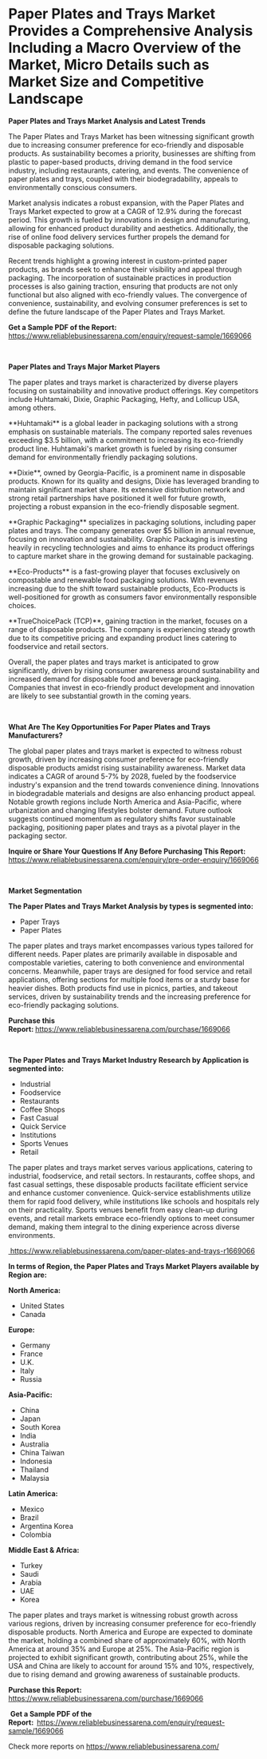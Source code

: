 <p><h1>Paper Plates and Trays Market Provides a Comprehensive Analysis Including a Macro Overview of the Market, Micro Details such as Market Size and Competitive Landscape</h1></p><p><strong>Paper Plates and Trays Market Analysis and Latest Trends</strong></p>
<p><p>The Paper Plates and Trays Market has been witnessing significant growth due to increasing consumer preference for eco-friendly and disposable products. As sustainability becomes a priority, businesses are shifting from plastic to paper-based products, driving demand in the food service industry, including restaurants, catering, and events. The convenience of paper plates and trays, coupled with their biodegradability, appeals to environmentally conscious consumers.</p><p>Market analysis indicates a robust expansion, with the Paper Plates and Trays Market expected to grow at a CAGR of 12.9% during the forecast period. This growth is fueled by innovations in design and manufacturing, allowing for enhanced product durability and aesthetics. Additionally, the rise of online food delivery services further propels the demand for disposable packaging solutions.</p><p>Recent trends highlight a growing interest in custom-printed paper products, as brands seek to enhance their visibility and appeal through packaging. The incorporation of sustainable practices in production processes is also gaining traction, ensuring that products are not only functional but also aligned with eco-friendly values. The convergence of convenience, sustainability, and evolving consumer preferences is set to define the future landscape of the Paper Plates and Trays Market.</p></p>
<p><strong>Get a Sample PDF of the Report:&nbsp;</strong> <a href="https://www.reliablebusinessarena.com/enquiry/request-sample/1669066?utm_campaign=3314&utm_medium=2&utm_source=Github&utm_content=ia&utm_term=06042025&utm_id=paper-plates-and-trays">https://www.reliablebusinessarena.com/enquiry/request-sample/1669066</a></p>
<p>&nbsp;</p>
<p><strong>Paper Plates and Trays Major Market Players</strong></p>
<p><p>The paper plates and trays market is characterized by diverse players focusing on sustainability and innovative product offerings. Key competitors include Huhtamaki, Dixie, Graphic Packaging, Hefty, and Lollicup USA, among others.</p><p>**Huhtamaki** is a global leader in packaging solutions with a strong emphasis on sustainable materials. The company reported sales revenues exceeding $3.5 billion, with a commitment to increasing its eco-friendly product line. Huhtamaki's market growth is fueled by rising consumer demand for environmentally friendly packaging solutions.</p><p>**Dixie**, owned by Georgia-Pacific, is a prominent name in disposable products. Known for its quality and designs, Dixie has leveraged branding to maintain significant market share. Its extensive distribution network and strong retail partnerships have positioned it well for future growth, projecting a robust expansion in the eco-friendly disposable segment.</p><p>**Graphic Packaging** specializes in packaging solutions, including paper plates and trays. The company generates over $5 billion in annual revenue, focusing on innovation and sustainability. Graphic Packaging is investing heavily in recycling technologies and aims to enhance its product offerings to capture market share in the growing demand for sustainable packaging.</p><p>**Eco-Products** is a fast-growing player that focuses exclusively on compostable and renewable food packaging solutions. With revenues increasing due to the shift toward sustainable products, Eco-Products is well-positioned for growth as consumers favor environmentally responsible choices.</p><p>**TrueChoicePack (TCP)**, gaining traction in the market, focuses on a range of disposable products. The company is experiencing steady growth due to its competitive pricing and expanding product lines catering to foodservice and retail sectors.</p><p>Overall, the paper plates and trays market is anticipated to grow significantly, driven by rising consumer awareness around sustainability and increased demand for disposable food and beverage packaging. Companies that invest in eco-friendly product development and innovation are likely to see substantial growth in the coming years.</p></p>
<p>&nbsp;</p>
<p><strong>What Are The Key Opportunities For Paper Plates and Trays Manufacturers?</strong></p>
<p><p>The global paper plates and trays market is expected to witness robust growth, driven by increasing consumer preference for eco-friendly disposable products amidst rising sustainability awareness. Market data indicates a CAGR of around 5-7% by 2028, fueled by the foodservice industry's expansion and the trend towards convenience dining. Innovations in biodegradable materials and designs are also enhancing product appeal. Notable growth regions include North America and Asia-Pacific, where urbanization and changing lifestyles bolster demand. Future outlook suggests continued momentum as regulatory shifts favor sustainable packaging, positioning paper plates and trays as a pivotal player in the packaging sector.</p></p>
<p><strong>Inquire or Share Your Questions If Any Before Purchasing This Report:</strong> <a href="https://www.reliablebusinessarena.com/enquiry/pre-order-enquiry/1669066?utm_campaign=3314&utm_medium=2&utm_source=Github&utm_content=ia&utm_term=06042025&utm_id=paper-plates-and-trays">https://www.reliablebusinessarena.com/enquiry/pre-order-enquiry/1669066</a></p>
<p>&nbsp;</p>
<p><strong>Market Segmentation</strong></p>
<p><strong>The Paper Plates and Trays Market Analysis by types is segmented into:</strong></p>
<p><ul><li>Paper Trays</li><li>Paper Plates</li></ul></p>
<p><p>The paper plates and trays market encompasses various types tailored for different needs. Paper plates are primarily available in disposable and compostable varieties, catering to both convenience and environmental concerns. Meanwhile, paper trays are designed for food service and retail applications, offering sections for multiple food items or a sturdy base for heavier dishes. Both products find use in picnics, parties, and takeout services, driven by sustainability trends and the increasing preference for eco-friendly packaging solutions.</p></p>
<p><strong>Purchase this Report:&nbsp;</strong><a href="https://www.reliablebusinessarena.com/purchase/1669066?utm_campaign=3314&utm_medium=2&utm_source=Github&utm_content=ia&utm_term=06042025&utm_id=paper-plates-and-trays">https://www.reliablebusinessarena.com/purchase/1669066</a></p>
<p>&nbsp;</p>
<p><strong>The Paper Plates and Trays Market Industry Research by Application is segmented into:</strong></p>
<p><ul><li>Industrial</li><li>Foodservice</li><li>Restaurants</li><li>Coffee Shops</li><li>Fast Casual</li><li>Quick Service</li><li>Institutions</li><li>Sports Venues</li><li>Retail</li></ul></p>
<p><p>The paper plates and trays market serves various applications, catering to industrial, foodservice, and retail sectors. In restaurants, coffee shops, and fast casual settings, these disposable products facilitate efficient service and enhance customer convenience. Quick-service establishments utilize them for rapid food delivery, while institutions like schools and hospitals rely on their practicality. Sports venues benefit from easy clean-up during events, and retail markets embrace eco-friendly options to meet consumer demand, making them integral to the dining experience across diverse environments.</p></p>
<p><a href="https://www.reliablebusinessarena.com/paper-plates-and-trays-r1669066?utm_campaign=3314&utm_medium=2&utm_source=Github&utm_content=ia&utm_term=06042025&utm_id=paper-plates-and-trays">&nbsp;https://www.reliablebusinessarena.com/paper-plates-and-trays-r1669066</a></p>
<p><strong>In terms of Region, the Paper Plates and Trays Market Players available by Region are:</strong></p>
<p>
    <p> <strong> North America: </strong>
        <ul>
            <li>United States</li>
            <li>Canada</li>
        </ul>
        </p> 
    <p> <strong> Europe: </strong>
        <ul>
            <li>Germany</li>
            <li>France</li>
            <li>U.K.</li>
            <li>Italy</li>
            <li>Russia</li>
        </ul>
        </p> 
    <p> <strong> Asia-Pacific: </strong>
        <ul>
            <li>China</li>
            <li>Japan</li>
            <li>South Korea</li>
            <li>India</li>
            <li>Australia</li>
            <li>China Taiwan</li>
            <li>Indonesia</li>
            <li>Thailand</li>
            <li>Malaysia</li>
        </ul>
        </p> 
    <p> <strong> Latin America: </strong>
        <ul>
            <li>Mexico</li>
            <li>Brazil</li>
            <li>Argentina Korea</li>
            <li>Colombia</li>
        </ul>
        </p> 
    <p> <strong> Middle East & Africa: </strong>
        <ul>
            <li>Turkey</li>
            <li>Saudi</li>
            <li>Arabia</li>
            <li>UAE</li>
            <li>Korea</li>
        </ul>
    </p>
    </p>
<p><p>The paper plates and trays market is witnessing robust growth across various regions, driven by increasing consumer preference for eco-friendly disposable products. North America and Europe are expected to dominate the market, holding a combined share of approximately 60%, with North America at around 35% and Europe at 25%. The Asia-Pacific region is projected to exhibit significant growth, contributing about 25%, while the USA and China are likely to account for around 15% and 10%, respectively, due to rising demand and growing awareness of sustainable products.</p></p>
<p><strong>Purchase this Report: </strong><a href="https://www.reliablebusinessarena.com/purchase/1669066?utm_campaign=3314&utm_medium=2&utm_source=Github&utm_content=ia&utm_term=06042025&utm_id=paper-plates-and-trays">https://www.reliablebusinessarena.com/purchase/1669066</a></p>
<p>&nbsp;<strong>Get a Sample PDF of the Report:&nbsp;&nbsp;</strong><a href="https://www.reliablebusinessarena.com/enquiry/request-sample/1669066?utm_campaign=3314&utm_medium=2&utm_source=Github&utm_content=ia&utm_term=06042025&utm_id=paper-plates-and-trays">https://www.reliablebusinessarena.com/enquiry/request-sample/1669066</a></p>
<p><strong></strong></p>
<p>Check more reports on <a href="https://www.reliablebusinessarena.com/?utm_campaign=3314&utm_medium=2&utm_source=Github&utm_content=ia&utm_term=06042025&utm_id=paper-plates-and-trays">https://www.reliablebusinessarena.com/</a></p>